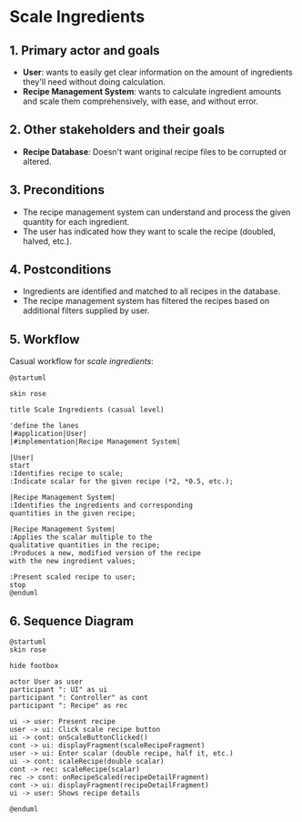 # Scale Ingredients

## 1. Primary actor and goals
* __User__: wants to easily get clear information on the amount of ingredients they'll need without doing calculation.
* __Recipe Management System__: wants to calculate ingredient amounts and scale them comprehensively, with ease, and without error.


## 2. Other stakeholders and their goals

* __Recipe Database__: Doesn't want original recipe files to be corrupted or altered.


## 3. Preconditions

* The recipe management system can understand and process the given quantity for each ingredient.
* The user has indicated how they want to scale the recipe (doubled, halved, etc.).

## 4. Postconditions

* Ingredients are identified and matched to all recipes in the database.
* The recipe management system has filtered the recipes based on additional filters supplied by user.


## 5. Workflow

Casual workflow for _scale ingredients_:

```plantuml
@startuml

skin rose

title Scale Ingredients (casual level)

'define the lanes
|#application|User|
|#implementation|Recipe Management System|

|User|
start
:Identifies recipe to scale;
:Indicate scalar for the given recipe (*2, *0.5, etc.);

|Recipe Management System|
:Identifies the ingredients and corresponding
quantities in the given recipe;

|Recipe Management System|
:Applies the scalar multiple to the
qualitative quantities in the recipe;
:Produces a new, modified version of the recipe
with the new ingredient values;

:Present scaled recipe to user;
stop
@enduml
```

## 6. Sequence Diagram

```plantuml
@startuml
skin rose

hide footbox

actor User as user
participant ": UI" as ui
participant ": Controller" as cont
participant ": Recipe" as rec

ui -> user: Present recipe
user -> ui: Click scale recipe button
ui -> cont: onScaleButtonClicked()
cont -> ui: displayFragment(scaleRecipeFragment)
user -> ui: Enter scalar (double recipe, half it, etc.)
ui -> cont: scaleRecipe(double scalar)
cont -> rec: scaleRecipe(scalar)
rec -> cont: onRecipeScaled(recipeDetailFragment)
cont -> ui: displayFragment(recipeDetailFragment)
ui -> user: Shows recipe details

@enduml
```


